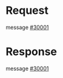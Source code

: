 # Request
message [#30001](../../proto/README.md#action_30001)

# Response
message [#30001](../../proto/README.md#action_30001)